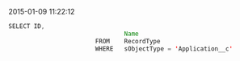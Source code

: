 2015-01-09 11:22:12
```java
SELECT ID, 
								Name 
						FROM 	RecordType 
						WHERE 	sObjectType = 'Application__c'
```

